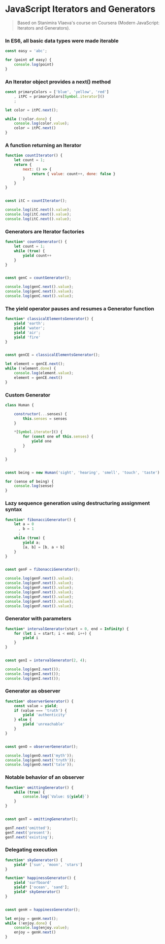 # JavaScript Iterators and Generators
> Based on Stanimira Vlaeva's course on Coursera (Modern JavaScript: Iterators and Generators).
### In ES6, all basic data types were made iterable
```JavaScript
const easy = 'abc';

for (point of easy) {
    console.log(point)
}
```
### An Iterator object provides a next() method
```JavaScript
const primaryColors = ['blue', 'yellow', 'red']
    , itPC = primaryColors[Symbol.iterator]()
    ;

let color = itPC.next();

while (!color.done) {
    console.log(color.value);
    color = itPC.next()
}
```
### A function returning an Iterator
```JavaScript
function countIterator() {
    let count = 1;
    return {
        next: () => {
            return { value: count++, done: false }
        }
    }
}


const itC = countIterator();

console.log(itC.next().value);
console.log(itC.next().value);
console.log(itC.next().value);
```
### Generators are Iterator factories
```JavaScript
function* countGenerator() {
    let count = 1;
    while (true) {
        yield count++
    }
}


const genC = countGenerator();

console.log(genC.next().value);
console.log(genC.next().value);
console.log(genC.next().value);
```
### The yield operator pauses and resumes a Generator function
```JavaScript
function* classicalElementsGenerator() {
    yield 'earth';
    yield 'water';
    yield 'air';
    yield 'fire'
}


const genCE = classicalElementsGenerator();

let element = genCE.next();
while (!element.done) {
    console.log(element.value);
    element = genCE.next()
}
```
### Custom Generator
```JavaScript
class Human {

    constructor(...senses) {
        this.senses = senses
    }

    *[Symbol.iterator]() {
        for (const one of this.senses) {
            yield one
        }
    }

}


const being = new Human('sight', 'hearing', 'smell', 'touch', 'taste');

for (sense of being) {
    console.log(sense)
}
```
### Lazy sequence generation using destructuring assignment syntax
```JavaScript
function* fibonacciGenerator() {
    let a = 0
      , b = 1
      ;
    while (true) {
        yield a;
        [a, b] = [b, a + b]
    }
}


const genF = fibonacciGenerator();

console.log(genF.next().value);
console.log(genF.next().value);
console.log(genF.next().value);
console.log(genF.next().value);
console.log(genF.next().value);
console.log(genF.next().value);
console.log(genF.next().value);
```
### Generator with parameters
```JavaScript
function* intervalGenerator(start = 0, end = Infinity) {
    for (let i = start; i < end; i++) {
        yield i   
    }
}


const genI = intervalGenerator(2, 4);

console.log(genI.next());
console.log(genI.next());
console.log(genI.next());
```
### Generator as observer
```JavaScript
function* observerGenerator() {
    const value = yield;
    if (value === 'truth') {
        yield 'authenticity'
    } else {
        yield 'unreachable'
    }
}


const genO = observerGenerator();

console.log(genO.next('myth'));
console.log(genO.next('truth'));
console.log(genO.next('tale'));
```
### Notable behavior of an observer
```JavaScript
function* omittingGenerator() {
    while (true) {
        console.log(`Value: ${yield}`)
    }
}


const genT = omittingGenerator();

genT.next('omitted');
genT.next('present');
genT.next('existing');
```
### Delegating execution
```JavaScript
function* skyGenerator() {
    yield* ['sun', 'moon', 'stars']
}

function* happinessGenerator() {
    yield 'surfboard'
    yield* ['ocean', 'sand'];
    yield* skyGenerator()
}


const genH = happinessGenerator();

let enjoy = genH.next();
while (!enjoy.done) {
    console.log(enjoy.value);
    enjoy = genH.next()
}
````